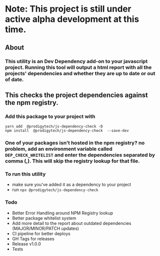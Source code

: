 # Note: This project is still under active alpha development at this time. 

## About 

### This utility is an Dev Dependency add-on to your javascript project. Running this tool will output a html report with all the projects' dependencies and whether they are up to date or out of date. 

## This checks the project dependencies against the npm registry. 

### Add this package to your project with 

`yarn add  @prodigytech/js-dependency-check -D`
<br />
`npm install  @prodigytech/js-dependency-check  --save-dev`

### One of your packages isn't hosted in the npm registry? no problem, add an environment variable called `DEP_CHECK_WHITELIST` and enter the dependencies separated by comma (,). This will skip the registry lookup for that file. 


### To run this utility 
- make sure you've added it as a dependency to your project
- run `npx @prodigytech/js-dependency-check`


### Todo
- Better Error Handling around NPM Registry lookup
- Better package whitelist system
- Add more detail to the report about outdated dependencies (MAJOR/MINOR/PATCH updates)
- CI pipeline for better deploys 
- GH Tags for releases  
- Release v1.0.0
- Tests 
